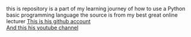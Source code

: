 this is repository is a part of my learning journey of how to use a Python basic programming language
the source is from my best great online lecturer 
<a href="https://github.com/kelasterbuka">This is his github account</a>
<br>
<a href="https://www.youtube.com/@KelasTerbuka">And this his youtube channel</a>
